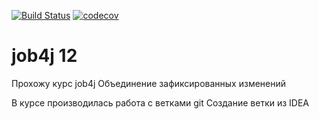 [![Build Status](https://travis-ci.org/alexey-belov1/job4j.svg?branch=master)](https://travis-ci.org/alexey-belov1/job4j)
[![codecov](https://codecov.io/gh/alexey-belov1/job4j/branch/master/graph/badge.svg)](https://codecov.io/gh/alexey-belov1/job4j)

# job4j 12
Прохожу курс job4j
Объединение зафиксированных изменений

В курсе производилась работа с ветками git
Создание ветки из IDEA